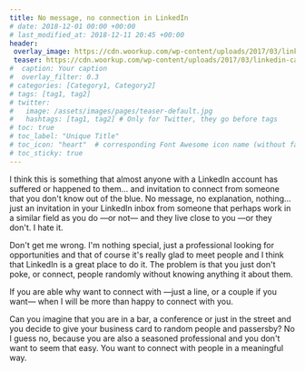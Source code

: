 ```yaml
---
title: No message, no connection in LinkedIn
# date: 2018-12-01 00:00 +00:00
# last_modified_at: 2018-12-11 20:45 +00:00
header: 
 overlay_image: https://cdn.woorkup.com/wp-content/uploads/2017/03/linkedin-cache.png
 teaser: https://cdn.woorkup.com/wp-content/uploads/2017/03/linkedin-cache.png
#  caption: Your caption
#  overlay_filter: 0.3
# categories: [Category1, Category2]
# tags: [tag1, tag2]
# twitter: 
#   image: /assets/images/pages/teaser-default.jpg
#   hashtags: [tag1, tag2] # Only for Twitter, they go before tags
# toc: true
# toc_label: "Unique Title"
# toc_icon: "heart"  # corresponding Font Awesome icon name (without fa prefix)
# toc_sticky: true
---
```


I think this is something that almost anyone with a LinkedIn account has suffered or happened to them... and invitation to connect from someone that you don't know out of the blue. No message, no explanation, nothing... just an invitation in your LinkedIn inbox from someone that perhaps work in a similar field as you do —or not— and they live close to you —or they don't. I hate it. 

Don't get me wrong. I'm nothing special, just a professional looking for opportunities and that of course it's really glad to meet people and I think that LinkedIn is a great place to do it. The problem is that you just don't poke, or connect, people randomly without knowing anything it about them. 

If you are able why want to connect with —just a line, or a couple if you want— when I will be more than happy to connect with you. 

Can you imagine that you are in a bar, a conference or just in the street and you decide to give your business card to random people and passersby? No I guess no, because you are also a seasoned professional and you don't want to seem that easy. You want to connect with people in a meaningful way. 

